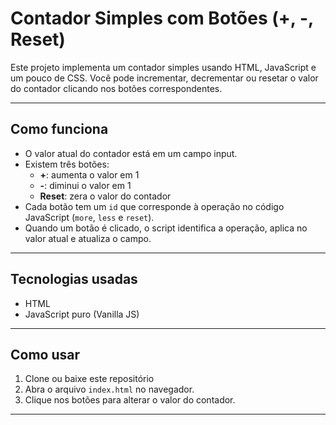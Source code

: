 # Contador Simples com Botões (+, -, Reset)

Este projeto implementa um contador simples usando HTML, JavaScript e um pouco de CSS. Você pode incrementar, decrementar ou resetar o valor do contador clicando nos botões correspondentes.

---

## Como funciona

- O valor atual do contador está em um campo input.
- Existem três botões:
  - **+**: aumenta o valor em 1
  - **-**: diminui o valor em 1
  - **Reset**: zera o valor do contador
- Cada botão tem um `id` que corresponde à operação no código JavaScript (`more`, `less` e `reset`).
- Quando um botão é clicado, o script identifica a operação, aplica no valor atual e atualiza o campo.

---

## Tecnologias usadas

- HTML  
- JavaScript puro (Vanilla JS)

---

## Como usar
1. Clone ou baixe este repositório
2. Abra o arquivo `index.html` no navegador.
3. Clique nos botões para alterar o valor do contador.

---
